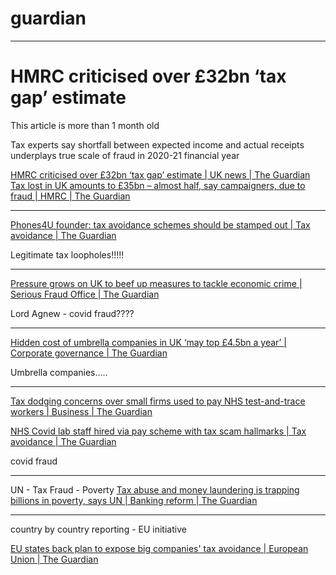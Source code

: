 # guardian
***

# HMRC criticised over £32bn ‘tax gap’ estimate

This article is more than 1 month old

Tax experts say shortfall between expected income and actual receipts underplays true scale of fraud in 2020-21 financial year

[HMRC criticised over £32bn ‘tax gap’ estimate | UK news | The Guardian](https://www.theguardian.com/business/2022/jun/23/hmrc-criticised-over-32bn-tax-gap-estimate)
[Tax lost in UK amounts to £35bn – almost half, say campaigners, due to fraud | HMRC | The Guardian](https://www.theguardian.com/politics/2021/sep/16/tax-lost-in-uk-amounts-to-35bn-almost-half-say-campaigners-due-to)
***
[Phones4U founder: tax avoidance schemes should be stamped out | Tax avoidance | The Guardian](https://www.theguardian.com/business/2022/jan/23/phones4u-founder-tax-avoidance-schemes-should-be-stamped-out)

Legitimate tax loopholes!!!!!
***
[Pressure grows on UK to beef up measures to tackle economic crime | Serious Fraud Office | The Guardian](https://www.theguardian.com/law/2022/jan/25/pressure-grows-on-uk-to-beef-up-measures-to-tackle-economic)

Lord Agnew - covid fraud????
***
[Hidden cost of umbrella companies in UK ‘may top £4.5bn a year’ | Corporate governance | The Guardian](https://www.theguardian.com/business/2021/may/16/hidden-cost-of-umbrella-companies-in-uk-may-top-45bn-a-year)

Umbrella companies.....
***
[Tax dodging concerns over small firms used to pay NHS test-and-trace workers | Business | The Guardian](https://www.theguardian.com/business/2021/may/10/tax-dodging-concerns-over-small-firms-used-to-pay-nhs-test-and-trace-workers)

[NHS Covid lab staff hired via pay scheme with tax scam hallmarks | Tax avoidance | The Guardian](https://www.theguardian.com/business/2021/may/11/nhs-covid-lab-staff-hired-via-pay-scheme-with-tax-scam-hallmarks)


covid fraud
***
UN - Tax Fraud - Poverty
[Tax abuse and money laundering is trapping billions in poverty, says UN | Banking reform | The Guardian](https://www.theguardian.com/business/2021/feb/25/tax-abuse-and-money-laundering-is-trapping-billions-in-poverty-says-un)
***
country by country reporting - EU initiative

[EU states back plan to expose big companies' tax avoidance | European Union | The Guardian](https://www.theguardian.com/world/2021/feb/26/eu-states-back-plan-to-expose-big-companies-tax-avoidance)